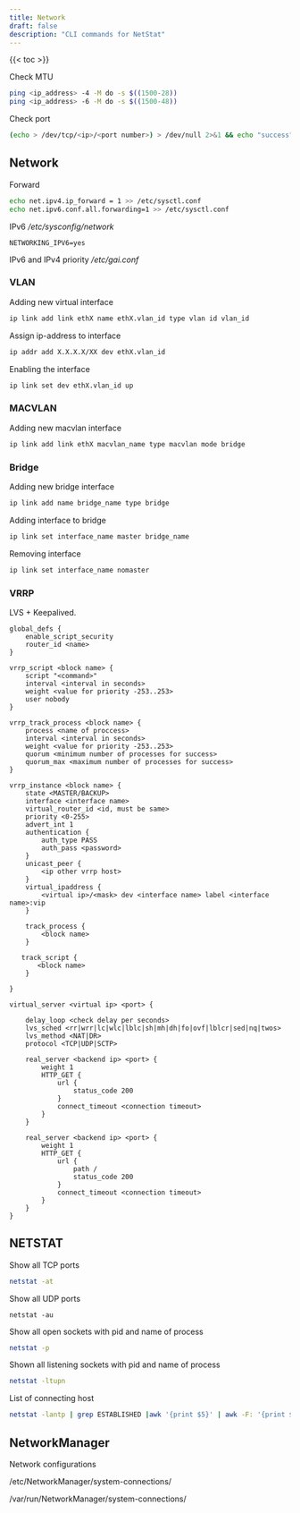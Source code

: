 ```yaml
---
title: Network
draft: false
description: "CLI commands for NetStat"
---
```


{{< toc >}}

Check MTU

```bash
ping <ip_address> -4 -M do -s $((1500-28))
ping <ip_address> -6 -M do -s $((1500-48))
```

Check port

```bash
(echo > /dev/tcp/<ip>/<port number>) > /dev/null 2>&1 && echo "success"
```

## Network

Forward

```bash
echo net.ipv4.ip_forward = 1 >> /etc/sysctl.conf
echo net.ipv6.conf.all.forwarding=1 >> /etc/sysctl.conf
```

IPv6
_/etc/sysconfig/network_

```text
NETWORKING_IPV6=yes
```

IPv6 and IPv4 priority
_/etc/gai.conf_

### VLAN

Adding new virtual interface

```bash
ip link add link ethX name ethX.vlan_id type vlan id vlan_id
```

Assign ip-address to interface

```bash
ip addr add X.X.X.X/XX dev ethX.vlan_id
```

Enabling the interface

```bash
ip link set dev ethX.vlan_id up
```

### MACVLAN

Adding new macvlan interface

```bash
ip link add link ethX macvlan_name type macvlan mode bridge
```

### Bridge

Adding new bridge interface

```bash
ip link add name bridge_name type bridge
```

Adding interface to bridge

```bash
ip link set interface_name master bridge_name
```

Removing interface

```bash
ip link set interface_name nomaster
```

### VRRP


LVS + Keepalived.

```text
global_defs {
    enable_script_security
    router_id <name>
}

vrrp_script <block name> {
    script "<command>"
    interval <interval in seconds>
    weight <value for priority -253..253>
    user nobody
}

vrrp_track_process <block name> {
    process <name of proccess>
    interval <interval in seconds>
    weight <value for priority -253..253>
    quorum <minimum number of processes for success>
    quorum_max <maximum number of processes for success>
}

vrrp_instance <block name> {
    state <MASTER/BACKUP>
    interface <interface name>
    virtual_router_id <id, must be same>
    priority <0-255>
    advert_int 1
    authentication {
        auth_type PASS
        auth_pass <password>
    }
    unicast_peer {
        <ip other vrrp host>
    }
    virtual_ipaddress {
        <virtual ip>/<mask> dev <interface name> label <interface name>:vip
    }

    track_process {
        <block name>
    }

   track_script {
       <block name>
    }

}

virtual_server <virtual ip> <port> {

    delay_loop <check delay per seconds>
    lvs_sched <rr|wrr|lc|wlc|lblc|sh|mh|dh|fo|ovf|lblcr|sed|nq|twos>
    lvs_method <NAT|DR>
    protocol <TCP|UDP|SCTP>

    real_server <backend ip> <port> {
        weight 1
        HTTP_GET {
            url {
                status_code 200
            }
            connect_timeout <connection timeout>
        }
    }

    real_server <backend ip> <port> {
        weight 1
        HTTP_GET {
            url {
                path /
                status_code 200
            }
            connect_timeout <connection timeout>
        }
    }
}
```

## NETSTAT

Show all TCP ports

```bash
netstat -at
```

Show all UDP ports

```bashKDE
netstat -au
```

Show all open sockets with pid and name of process

```bash
netstat -p
```

Shown all listening sockets with pid and name of process

```bash
netstat -ltupn
```

List of connecting host

```bash
netstat -lantp | grep ESTABLISHED |awk '{print $5}' | awk -F: '{print $1}' | sort -u
```

## NetworkManager

Network configurations

/etc/NetworkManager/system-connections/

/var/run/NetworkManager/system-connections/
